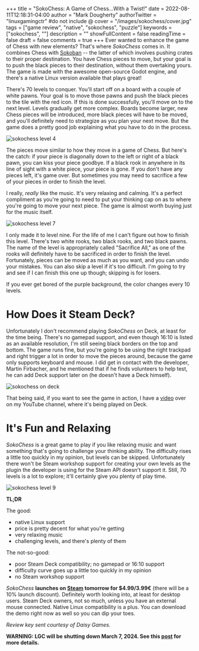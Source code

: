 +++
title = "SokoChess: A Game of Chess...With a Twist!"
date = 2022-08-11T12:18:31-04:00
author = "Mark Dougherty"
authorTwitter = "linuxgamingctr" #do not include @
cover = "/images/sokochess/cover.jpg"
tags = ["game review", "native", "sokochess", "puzzle"]
keywords = ["sokochess", ""]
description = ""
showFullContent = false
readingTime = false
draft = false
comments = true
+++
Ever wanted to enhance the game of Chess with new elements? That's where *SokoChess* comes in. It combines Chess with [Sokoban](https://en.wikipedia.org/wiki/Sokoban) -- the latter of which involves pushing crates to their proper destination. You have Chess pieces to move, but your goal is to push the black pieces to their destination, without them overtaking yours. The game is made with the awesome open-source Godot engine, and there's a native Linux version available that plays great!

There's 70 levels to conquer. You'll start off on a board with a couple of white pawns. Your goal is to move those pawns and push the black pieces to the tile with the red icon. If this is done successfully, you'll move on to the next level. Levels gradually get more complex. Boards become larger, new Chess pieces will be introduced, more black pieces will have to be moved, and you'll definitely need to strategize as you plan your next move. But the game does a pretty good job explaining what you have to do in the process.

![sokochess level 4](/images/sokochess/level_4.jpg)

The pieces move similar to how they move in a game of Chess. But here's the catch: if your piece is diagonally down to the left or right of a black pawn, you can kiss your piece goodbye. If a black rook in anywhere in its line of sight with a white piece, your piece is gone. If you don't have any pieces left, it's game over. But sometimes you may need to sacrifice a few of your pieces in order to finish the level.

I really, *really* like the music. It's very relaxing and calming. It's a perfect compliment as you're going to need to put your thinking cap on as to where you're going to move your next piece. The game is almost worth buying just for the music itself.

![sokochess level 7](/images/sokochess/level_7.jpg)

I only made it to level nine. For the life of me I can't figure out how to finish this level. There's two white rooks, two black rooks, and two black pawns. The name of the level is appropriately called "Sacrifice All," as one of the rooks will definitely have to be sacrificed in order to finish the level. Fortunately, pieces can be moved as much as you want, and you can undo your mistakes. You can also skip a level if it's too difficult. I'm going to try and see if I can finish this one up though; skipping is for losers.

If you ever get bored of the purple background, the color changes every 10 levels.

# How Does it Steam Deck?
Unfortunately I don't recommend playing *SokoChess* on Deck, at least for the time being. There's no gamepad support, and even though 16:10 is listed as an available resolution, I'm still seeing black borders on the top and bottom. The game runs fine, but you're going to be using the right trackpad and right trigger a lot in order to move the pieces around, because the game only supports keyboard and mouse. I did get in contact with the developer, Martin Firbacher, and he mentioned that if he finds volunteers to help test, he can add Deck support later on (he doesn't have a Deck himself).

![sokochess on deck](/images/sokochess/deck.jpg)

That being said, if you want to see the game in action, I have a [video](https://youtu.be/DlpRedzagxc) over on my YouTube channel, where it's being played on Deck.

# It's Fun and Relaxing
*SokoChess* is a great game to play if you like relaxing music and want something that's going to challenge your thinking ability. The difficulty rises a little too quickly in my opinion, but levels can be skipped. Unfortunately there won't be Steam workshop support for creating your own levels as the plugin the developer is using for the Steam API doesn't support it. Still, 70 levels is a lot to explore; it'll certainly give you plenty of play time.

![sokochess level 9](/images/sokochess/level_9.jpg)

**TL;DR**

The good:
- native Linux support
- price is pretty decent for what you're getting
- very relaxing music
- challenging levels, and there's plenty of them

The not-so-good:
- poor Steam Deck compatibility; no gamepad or 16:10 support
- difficulty curve goes up a little too quickly in my opinion
- no Steam workshop support

*SokoChess* **launches on [Steam](https://store.steampowered.com/app/1960400/SokoChess/) tomorrow for $4.99/3.99€** (there will be a 10% launch discount). Definitely worth looking into, at least for desktop users. Steam Deck owners, not so much, unless you have an external mouse connected. Native Linux compatibility is a plus. You can download the demo right now as well so you can dip your toes.

*Review key sent courtesy of Daisy Games.*

**WARNING: LGC will be shutting down March 7, 2024. See this [post](https://linuxgamingcentral.com/posts/the-end-of-lgc/) for more details.**
